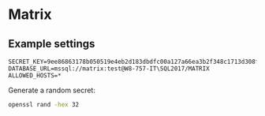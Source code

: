 # Matrix

## Example settings

    SECRET_KEY=9ee86863178b050519e4eb2d183dbdfc00a127a66ea3b2f348c1713d308fd403
    DATABASE_URL=mssql://matrix:test@W8-757-IT\SQL2017/MATRIX
    ALLOWED_HOSTS=*

Generate a random secret:

```bash
openssl rand -hex 32
```
